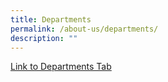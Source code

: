 ```yaml
---
title: Departments
permalink: /about-us/departments/
description: ""
---
```









<a href="/about-us/departments/english-language">Link to Departments Tab</a>
